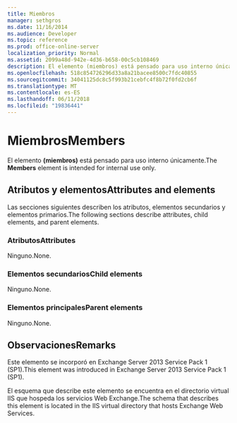 ```yaml
---
title: Miembros
manager: sethgros
ms.date: 11/16/2014
ms.audience: Developer
ms.topic: reference
ms.prod: office-online-server
localization_priority: Normal
ms.assetid: 2099a48d-942e-4d36-b658-00c5cb108469
description: El elemento (miembros) está pensado para uso interno únicamente.
ms.openlocfilehash: 518c854726296d33a8a21bacee8500c7fdc40855
ms.sourcegitcommit: 34041125dc8c5f993b21cebfc4f8b72f0fd2cb6f
ms.translationtype: MT
ms.contentlocale: es-ES
ms.lasthandoff: 06/11/2018
ms.locfileid: "19836441"
---
```

# <a name="members"></a><span data-ttu-id="17d2c-103">Miembros</span><span class="sxs-lookup"><span data-stu-id="17d2c-103">Members</span></span>

<span data-ttu-id="17d2c-104">El elemento **(miembros)** está pensado para uso interno únicamente.</span><span class="sxs-lookup"><span data-stu-id="17d2c-104">The **Members** element is intended for internal use only.</span></span> 

## <a name="attributes-and-elements"></a><span data-ttu-id="17d2c-105">Atributos y elementos</span><span class="sxs-lookup"><span data-stu-id="17d2c-105">Attributes and elements</span></span>

<span data-ttu-id="17d2c-106">Las secciones siguientes describen los atributos, elementos secundarios y elementos primarios.</span><span class="sxs-lookup"><span data-stu-id="17d2c-106">The following sections describe attributes, child elements, and parent elements.</span></span>
  
### <a name="attributes"></a><span data-ttu-id="17d2c-107">Atributos</span><span class="sxs-lookup"><span data-stu-id="17d2c-107">Attributes</span></span>

<span data-ttu-id="17d2c-108">Ninguno.</span><span class="sxs-lookup"><span data-stu-id="17d2c-108">None.</span></span>
  
### <a name="child-elements"></a><span data-ttu-id="17d2c-109">Elementos secundarios</span><span class="sxs-lookup"><span data-stu-id="17d2c-109">Child elements</span></span>

<span data-ttu-id="17d2c-110">Ninguno.</span><span class="sxs-lookup"><span data-stu-id="17d2c-110">None.</span></span>
  
### <a name="parent-elements"></a><span data-ttu-id="17d2c-111">Elementos principales</span><span class="sxs-lookup"><span data-stu-id="17d2c-111">Parent elements</span></span>

<span data-ttu-id="17d2c-112">Ninguno.</span><span class="sxs-lookup"><span data-stu-id="17d2c-112">None.</span></span>
  
## <a name="remarks"></a><span data-ttu-id="17d2c-113">Observaciones</span><span class="sxs-lookup"><span data-stu-id="17d2c-113">Remarks</span></span>

<span data-ttu-id="17d2c-114">Este elemento se incorporó en Exchange Server 2013 Service Pack 1 (SP1).</span><span class="sxs-lookup"><span data-stu-id="17d2c-114">This element was introduced in Exchange Server 2013 Service Pack 1 (SP1).</span></span>
  
<span data-ttu-id="17d2c-115">El esquema que describe este elemento se encuentra en el directorio virtual IIS que hospeda los servicios Web Exchange.</span><span class="sxs-lookup"><span data-stu-id="17d2c-115">The schema that describes this element is located in the IIS virtual directory that hosts Exchange Web Services.</span></span>
  

